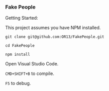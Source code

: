### Fake People

Getting Started:

This project assumes you have NPM installed.

```git clone git@github.com:OR13/FakePeople.git```

```cd FakePeople```

```npm install```

Open Visual Studio Code.

```CMD+SHIFT+B``` to compile.

```F5``` to debug.



